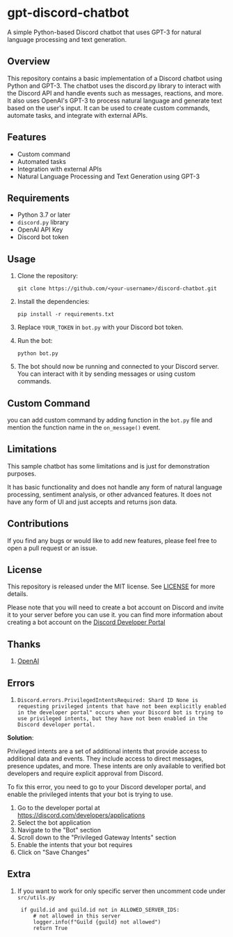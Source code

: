 # gpt-discord-chatbot

A simple Python-based Discord chatbot that uses GPT-3 for natural language processing and text generation.

## Overview

This repository contains a basic implementation of a Discord chatbot using Python and GPT-3. The chatbot uses the discord.py library to interact with the Discord API and handle events such as messages, reactions, and more. It also uses OpenAI's GPT-3 to process natural language and generate text based on the user's input. It can be used to create custom commands, automate tasks, and integrate with external APIs.
## Features

- Custom command
- Automated tasks
- Integration with external APIs
- Natural Language Processing and Text Generation using GPT-3

## Requirements

- Python 3.7 or later
- `discord.py` library
- OpenAI API Key
- Discord bot token

## Usage

1. Clone the repository:

    ```
    git clone https://github.com/<your-username>/discord-chatbot.git
    ```

2. Install the dependencies:

    ```
    pip install -r requirements.txt
    ```

3. Replace `YOUR_TOKEN` in `bot.py` with your Discord bot token.

4. Run the bot:

    ```
    python bot.py
    ```

5. The bot should now be running and connected to your Discord server. You can interact with it by sending messages or
using custom commands.

## Custom Command

you can add custom command by adding function in the `bot.py` file and mention the function name in the `on_message()`
event.

## Limitations

This sample chatbot has some limitations and is just for demonstration purposes.

It has basic functionality and does not handle any form of natural language processing, sentiment analysis, or other
advanced features.
It does not have any form of UI and just accepts and returns json data.

## Contributions

If you find any bugs or would like to add new features, please feel free to open a pull request or an issue.

## License

This repository is released under the MIT license. See [LICENSE](https://github.com/shamspias/gpt-discord-chatbot/blob/main/LICENSE) for more details.

Please note that you will need to create a bot account on Discord and invite it to your server before you can use it.
you can find more information about creating a bot account on the [Discord Developer Portal](https://discord.com/developers/docs/intro)

## Thanks

1. [OpenAI](https://github.com/openai/gpt-discord-bot)

## Errors

1. ```
   Discord.errors.PrivilegedIntentsRequired: Shard ID None is requesting privileged intents that have not been explicitly enabled in the developer portal" occurs when your Discord bot is trying to use privileged intents, but they have not been enabled in the Discord developer portal.
   ```
**Solution**:

Privileged intents are a set of additional intents that provide access to additional data and events. They include access to direct messages, presence updates, and more. These intents are only available to verified bot developers and require explicit approval from Discord.

To fix this error, you need to go to your Discord developer portal, and enable the privileged intents that your bot is trying to use.

1. Go to the developer portal at https://discord.com/developers/applications
2. Select the bot application
3. Navigate to the "Bot" section
4. Scroll down to the "Privileged Gateway Intents" section
5. Enable the intents that your bot requires
6. Click on "Save Changes"

## Extra

1. If you want to work for only specific server then uncomment code under `src/utils.py`
   ```
    if guild.id and guild.id not in ALLOWED_SERVER_IDS:
        # not allowed in this server
        logger.info(f"Guild {guild} not allowed")
        return True
   ```